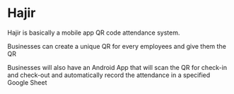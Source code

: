 # Hajir
Hajir is basically a mobile app QR code attendance system. 

Businesses can create a unique QR for every employees and give them the QR

Businesses will also have an Android App that will scan the QR for check-in and check-out and automatically record the attendance in a specified Google Sheet




